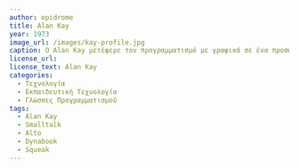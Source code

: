 ```yaml
---
author: epidrome
title: Alan Kay 
year: 1973 
image_url: /images/kay-profile.jpg
caption: Ο Alan Kay μετέφερε τον προγραμματισμό με γραφικά σε ένα προσωπικό διαδραστικό σύστημα, το οποίο σε μια εκδοχή του δημιούργησε όλα τα σύγχρονα επιτραπέζια συστήματα. Παράλληλα, ο ίδιος παραμένει με συνέπεια ένας από τους λίγους συνεχιστές της φιλοσοφίας του Douglas Engelbart, με σύγχρονα συστήματα, τα οποία δίνουν έμφαση περισσότερο στις προσωπικές δεξιότητες και στην εκφραστική δύναμη, παρά στην ευχρηστία ως οικειότητα και ευκολία. 
license_url:
license_text: Alan Kay
categories:
  - Τεχνολογία 
  - Εκπαιδευτική Τεχνολογία 
  - Γλώσσες Προγραμματισμού
tags:
  - Alan Kay 
  - Smalltalk
  - Alto
  - Dynabook
  - Squeak
---
```

